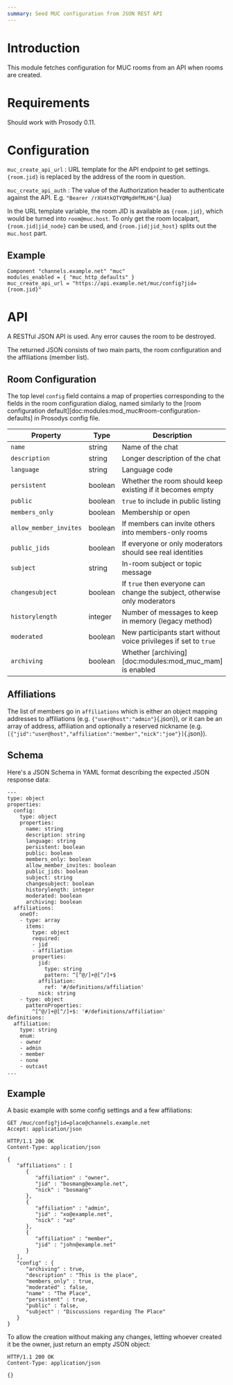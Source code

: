 ```yaml
---
summary: Seed MUC configuration from JSON REST API
---
```


# Introduction

This module fetches configuration for MUC rooms from an API when rooms
are created.

# Requirements

Should work with Prosody 0.11.

# Configuration

`muc_create_api_url`
:   URL template for the API endpoint to get settings. `{room.jid}` is
    replaced by the address of the room in question.

`muc_create_api_auth`
:   The value of the Authorization header to authenticate against the
    API. E.g. `"Bearer /rXU4tkQTYQMgdHfMLH6"`{.lua}

In the URL template variable, the room JID is available as `{room.jid}`,
which would be turned into `room@muc.host`. To only get the room
localpart, `{room.jid|jid_node}` can be used, and `{room.jid|jid_host}`
splits out the `muc.host` part.

## Example

``` {.lua}
Component "channels.example.net" "muc"
modules_enabled = { "muc_http_defaults" }
muc_create_api_url = "https://api.example.net/muc/config?jid={room.jid}"
```

# API

A RESTful JSON API is used. Any error causes the room to be destroyed.

The returned JSON consists of two main parts, the room configuration and
the affiliations (member list).

## Room Configuration

The top level `config` field contains a map of properties corresponding
to the fields in the room configuration dialog, named similarly to the
[room configuration default][doc:modules:mod_muc#room-configuration-defaults] in
Prosodys config file.

| Property               | Type    | Description                                                               |
|------------------------|---------|---------------------------------------------------------------------------|
| `name`                 | string  | Name of the chat                                                          |
| `description`          | string  | Longer description of the chat                                            |
| `language`             | string  | Language code                                                             |
| `persistent`           | boolean | Whether the room should keep existing if it becomes empty                 |
| `public`               | boolean | `true` to include in public listing                                       |
| `members_only`         | boolean | Membership or open                                                        |
| `allow_member_invites` | boolean | If members can invite others into members-only rooms                      |
| `public_jids`          | boolean | If everyone or only moderators should see real identities                 |
| `subject`              | string  | In-room subject or topic message                                          |
| `changesubject`        | boolean | If `true` then everyone can change the subject, otherwise only moderators |
| `historylength`        | integer | Number of messages to keep in memory (legacy method)                      |
| `moderated`            | boolean | New participants start without voice privileges if set to `true`          |
| `archiving`            | boolean | Whether [archiving][doc:modules:mod_muc_mam] is enabled                   |

## Affiliations

The list of members go in `affiliations` which is either an object
mapping addresses to affiliations (e.g. `{"user@host":"admin"}`{.json}),
or it can be an array of address, affiliation and optionally a reserved
nickname (e.g.
`[{"jid":"user@host","affiliation":"member","nick":"joe"}]`{.json}).

## Schema

Here's a JSON Schema in YAML format describing the expected JSON
response data:

``` {.yaml}
---
type: object
properties:
  config:
    type: object
    properties:
      name: string
      description: string
      language: string
      persistent: boolean
      public: boolean
      members_only: boolean
      allow_member_invites: boolean
      public_jids: boolean
      subject: string
      changesubject: boolean
      historylength: integer
      moderated: boolean
      archiving: boolean
  affiliations:
    oneOf:
    - type: array
      items:
        type: object
        required:
        - jid
        - affiliation
        properties:
          jid:
            type: string
            pattern: ^[^@/]+@[^/]+$
          affiliation:
            ref: '#/definitions/affiliation'
          nick: string
    - type: object
      patternProperties:
        ^[^@/]+@[^/]+$: '#/definitions/affiliation'
definitions:
  affiliation:
    type: string
    enum:
    - owner
    - admin
    - member
    - none
    - outcast
...
```

## Example

A basic example with some config settings and a few affiliations:

``` {.json}
GET /muc/config?jid=place@channels.example.net
Accept: application/json

HTTP/1.1 200 OK
Content-Type: application/json

{
   "affiliations" : [
      {
         "affiliation" : "owner",
         "jid" : "bosmang@example.net",
         "nick" : "bosmang"
      },
      {
         "affiliation" : "admin",
         "jid" : "xo@example.net",
         "nick" : "xo"
      },
      {
         "affiliation" : "member",
         "jid" : "john@example.net"
      }
   ],
   "config" : {
      "archiving" : true,
      "description" : "This is the place",
      "members_only" : true,
      "moderated" : false,
      "name" : "The Place",
      "persistent" : true,
      "public" : false,
      "subject" : "Discussions regarding The Place"
   }
}
```

To allow the creation without making any changes, letting whoever
created it be the owner, just return an empty JSON object:

    HTTP/1.1 200 OK
    Content-Type: application/json

    {}
